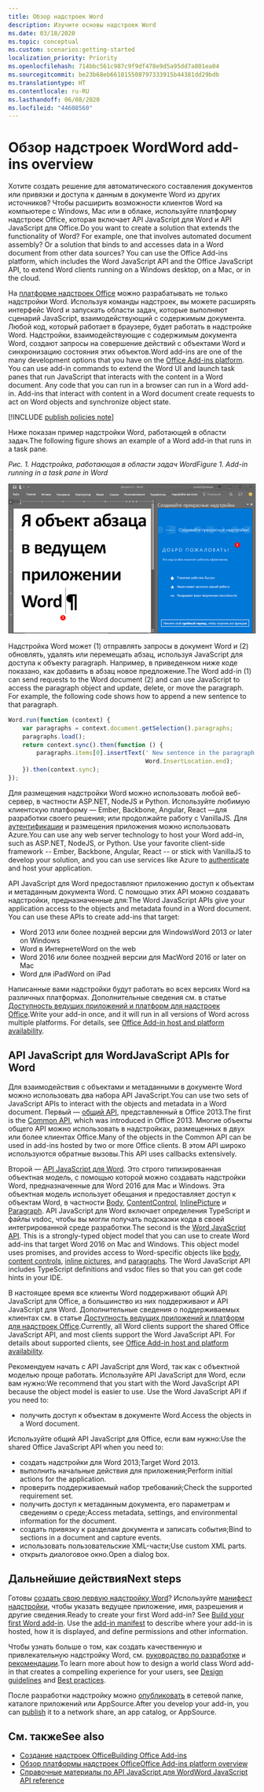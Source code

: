 ```yaml
---
title: Обзор надстроек Word
description: Изучите основы надстроек Word
ms.date: 03/18/2020
ms.topic: conceptual
ms.custom: scenarios:getting-started
localization_priority: Priority
ms.openlocfilehash: 714bbc561c987c9f9df478e9d5a95dd7a801ea04
ms.sourcegitcommit: be23b68eb661015508797333915b44381dd29bdb
ms.translationtype: HT
ms.contentlocale: ru-RU
ms.lasthandoff: 06/08/2020
ms.locfileid: "44608560"
---
```

# <a name="word-add-ins-overview"></a><span data-ttu-id="ce3d6-103">Обзор надстроек Word</span><span class="sxs-lookup"><span data-stu-id="ce3d6-103">Word add-ins overview</span></span>

<span data-ttu-id="ce3d6-p101">Хотите создать решение для автоматического составления документов или привязки и доступа к данным в документе Word из других источников? Чтобы расширить возможности клиентов Word на компьютере с Windows, Mac или в облаке, используйте платформу надстроек Office, которая включает API JavaScript для Word и API JavaScript для Office.</span><span class="sxs-lookup"><span data-stu-id="ce3d6-p101">Do you want to create a solution that extends the functionality of Word? For example, one that involves automated document assembly? Or a solution that binds to and accesses data in a Word document from other data sources? You can use the Office Add-ins platform, which includes the Word JavaScript API and the Office JavaScript API, to extend Word clients running on a Windows desktop, on a Mac, or in the cloud.</span></span>

<span data-ttu-id="ce3d6-p102">На [платформе надстроек Office](../overview/office-add-ins.md) можно разрабатывать не только надстройки Word. Используя команды надстроек, вы можете расширять интерфейс Word и запускать области задач, которые выполняют сценарий JavaScript, взаимодействующий с содержимым документа. Любой код, который работает в браузере, будет работать в надстройке Word. Надстройки, взаимодействующие с содержимым документа Word, создают запросы на совершение действий с объектами Word и синхронизацию состояния этих объектов.</span><span class="sxs-lookup"><span data-stu-id="ce3d6-p102">Word add-ins are one of the many development options that you have on the [Office Add-ins platform](../overview/office-add-ins.md). You can use add-in commands to extend the Word UI and launch task panes that run JavaScript that interacts with the content in a Word document. Any code that you can run in a browser can run in a Word add-in. Add-ins that interact with content in a Word document create requests to act on Word objects and synchronize object state.</span></span>

[!INCLUDE [publish policies note](../includes/note-publish-policies.md)]

<span data-ttu-id="ce3d6-112">Ниже показан пример надстройки Word, работающей в области задач.</span><span class="sxs-lookup"><span data-stu-id="ce3d6-112">The following figure shows an example of a Word add-in that runs in a task pane.</span></span>

<span data-ttu-id="ce3d6-113">*Рис. 1. Надстройка, работающая в области задач Word*</span><span class="sxs-lookup"><span data-stu-id="ce3d6-113">*Figure 1. Add-in running in a task pane in Word*</span></span>

![Надстройка, работающая в области задач Word](../images/word-add-in-show-host-client.png)

<span data-ttu-id="ce3d6-p103">Надстройка Word может (1) отправлять запросы в документ Word и (2) обновлять, удалять или перемещать абзац, используя JavaScript для доступа к объекту paragraph. Например, в приведенном ниже коде показано, как добавить в абзац новое предложение.</span><span class="sxs-lookup"><span data-stu-id="ce3d6-p103">The Word add-in (1) can send requests to the Word document (2) and can use JavaScript to access the paragraph object and update, delete, or move the paragraph. For example, the following code shows how to append a new sentence to that paragraph.</span></span>

```js
Word.run(function (context) {
    var paragraphs = context.document.getSelection().paragraphs;
    paragraphs.load();
    return context.sync().then(function () {
        paragraphs.items[0].insertText(' New sentence in the paragraph.',
                                       Word.InsertLocation.end);
    }).then(context.sync);
});

```

<span data-ttu-id="ce3d6-p104">Для размещения надстройки Word можно использовать любой веб-сервер, в частности ASP.NET, NodeJS и Python. Используйте любимую клиентскую платформу — Ember, Backbone, Angular, React —для разработки своего решения; или продолжайте работу с VanillaJS. Для [аутентификации](../develop/overview-authn-authz.md) и размещения приложения можно использовать Azure.</span><span class="sxs-lookup"><span data-stu-id="ce3d6-p104">You can use any web server technology to host your Word add-in, such as ASP.NET, NodeJS, or Python. Use your favorite client-side framework -- Ember, Backbone, Angular, React -- or stick with VanillaJS to develop your solution, and you can use services like Azure to [authenticate](../develop/overview-authn-authz.md) and host your application.</span></span>

<span data-ttu-id="ce3d6-p105">API JavaScript для Word предоставляют приложению доступ к объектам и метаданным документа Word. С помощью этих API можно создавать надстройки, предназначенные для:</span><span class="sxs-lookup"><span data-stu-id="ce3d6-p105">The Word JavaScript APIs give your application access to the objects and metadata found in a Word document. You can use these APIs to create add-ins that target:</span></span>

* <span data-ttu-id="ce3d6-121">Word 2013 или более поздней версии для Windows</span><span class="sxs-lookup"><span data-stu-id="ce3d6-121">Word 2013 or later on Windows</span></span>
* <span data-ttu-id="ce3d6-122">Word в Интернете</span><span class="sxs-lookup"><span data-stu-id="ce3d6-122">Word on the web</span></span>
* <span data-ttu-id="ce3d6-123">Word 2016 или более поздней версии для Mac</span><span class="sxs-lookup"><span data-stu-id="ce3d6-123">Word 2016 or later on Mac</span></span>
* <span data-ttu-id="ce3d6-124">Word для iPad</span><span class="sxs-lookup"><span data-stu-id="ce3d6-124">Word on iPad</span></span>

<span data-ttu-id="ce3d6-p106">Написанные вами надстройки будут работать во всех версиях Word на различных платформах. Дополнительные сведения см. в статье [Доступность ведущих приложений и платформ для надстроек Office](../overview/office-add-in-availability.md).</span><span class="sxs-lookup"><span data-stu-id="ce3d6-p106">Write your add-in once, and it will run in all versions of Word across multiple platforms. For details, see [Office Add-in host and platform availability](../overview/office-add-in-availability.md).</span></span>

## <a name="javascript-apis-for-word"></a><span data-ttu-id="ce3d6-127">API JavaScript для Word</span><span class="sxs-lookup"><span data-stu-id="ce3d6-127">JavaScript APIs for Word</span></span>

<span data-ttu-id="ce3d6-128">Для взаимодействия с объектами и метаданными в документе Word можно использовать два набора API JavaScript.</span><span class="sxs-lookup"><span data-stu-id="ce3d6-128">You can use two sets of JavaScript APIs to interact with the objects and metadata in a Word document.</span></span> <span data-ttu-id="ce3d6-129">Первый — [общий API](/javascript/api/office), представленный в Office 2013.</span><span class="sxs-lookup"><span data-stu-id="ce3d6-129">The first is the [Common API](/javascript/api/office), which was introduced in Office 2013.</span></span> <span data-ttu-id="ce3d6-130">Многие объекты общего API можно использовать в надстройках, размещенных в двух или более клиентах Office.</span><span class="sxs-lookup"><span data-stu-id="ce3d6-130">Many of the objects in the Common API can be used in add-ins hosted by two or more Office clients.</span></span> <span data-ttu-id="ce3d6-131">В этом API широко используются обратные вызовы.</span><span class="sxs-lookup"><span data-stu-id="ce3d6-131">This API uses callbacks extensively.</span></span>

<span data-ttu-id="ce3d6-p108">Второй — [API JavaScript для Word](/javascript/api/word). Это строго типизированная объектная модель, с помощью которой можно создавать надстройки Word, предназначенные для Word 2016 для Mac и Windows. Эта объектная модель использует обещания и предоставляет доступ к объектам Word, в частности [Body](/javascript/api/word/word.body), [ContentControl](/javascript/api/word/word.contentcontrol), [InlinePicture](/javascript/api/word/word.inlinepicture) и [Paragraph](/javascript/api/word/word.paragraph). API JavaScript для Word включает определения TypeScript и файлы vsdoc, чтобы вы могли получать подсказки кода в своей интегрированной среде разработки.</span><span class="sxs-lookup"><span data-stu-id="ce3d6-p108">The second is the [Word JavaScript API](/javascript/api/word). This is a strongly-typed object model that you can use to create Word add-ins that target Word 2016 on Mac and Windows. This object model uses promises, and provides access to Word-specific objects like [body](/javascript/api/word/word.body), [content controls](/javascript/api/word/word.contentcontrol), [inline pictures](/javascript/api/word/word.inlinepicture), and [paragraphs](/javascript/api/word/word.paragraph). The Word JavaScript API includes TypeScript definitions and vsdoc files so that you can get code hints in your IDE.</span></span>

<span data-ttu-id="ce3d6-p109">В настоящее время все клиенты Word поддерживают общий API JavaScript для Office, а большинство из них поддерживают и API JavaScript для Word. Дополнительные сведения о поддерживаемых клиентах см. в статье [Доступность ведущих приложений и платформ для надстроек Office](../overview/office-add-in-availability.md).</span><span class="sxs-lookup"><span data-stu-id="ce3d6-p109">Currently, all Word clients support the shared Office JavaScript API, and most clients support the Word JavaScript API. For details about supported clients, see [Office Add-in host and platform availability](../overview/office-add-in-availability.md).</span></span>

<span data-ttu-id="ce3d6-p110">Рекомендуем начать с API JavaScript для Word, так как с объектной моделью проще работать. Используйте API JavaScript для Word, если вам нужно:</span><span class="sxs-lookup"><span data-stu-id="ce3d6-p110">We recommend that you start with the Word JavaScript API because the object model is easier to use. Use the Word JavaScript API if you need to:</span></span>

* <span data-ttu-id="ce3d6-140">получить доступ к объектам в документе Word.</span><span class="sxs-lookup"><span data-stu-id="ce3d6-140">Access the objects in a Word document.</span></span>

<span data-ttu-id="ce3d6-141">Используйте общий API JavaScript для Office, если вам нужно:</span><span class="sxs-lookup"><span data-stu-id="ce3d6-141">Use the shared Office JavaScript API when you need to:</span></span>

* <span data-ttu-id="ce3d6-142">создать надстройки для Word 2013;</span><span class="sxs-lookup"><span data-stu-id="ce3d6-142">Target Word 2013.</span></span>
* <span data-ttu-id="ce3d6-143">выполнить начальные действия для приложения;</span><span class="sxs-lookup"><span data-stu-id="ce3d6-143">Perform initial actions for the application.</span></span>
* <span data-ttu-id="ce3d6-144">проверить поддерживаемый набор требований;</span><span class="sxs-lookup"><span data-stu-id="ce3d6-144">Check the supported requirement set.</span></span>
* <span data-ttu-id="ce3d6-145">получить доступ к метаданным документа, его параметрам и сведениям о среде;</span><span class="sxs-lookup"><span data-stu-id="ce3d6-145">Access metadata, settings, and environmental information for the document.</span></span>
* <span data-ttu-id="ce3d6-146">создать привязку к разделам документа и записать события;</span><span class="sxs-lookup"><span data-stu-id="ce3d6-146">Bind to sections in a document and capture events.</span></span>
* <span data-ttu-id="ce3d6-147">использовать пользовательские XML-части;</span><span class="sxs-lookup"><span data-stu-id="ce3d6-147">Use custom XML parts.</span></span>
* <span data-ttu-id="ce3d6-148">открыть диалоговое окно.</span><span class="sxs-lookup"><span data-stu-id="ce3d6-148">Open a dialog box.</span></span>

## <a name="next-steps"></a><span data-ttu-id="ce3d6-149">Дальнейшие действия</span><span class="sxs-lookup"><span data-stu-id="ce3d6-149">Next steps</span></span>

<span data-ttu-id="ce3d6-p111">Готовы [создать свою первую надстройку Word](word-add-ins.md)? Используйте [манифест надстройки](../develop/add-in-manifests.md), чтобы указать ведущее приложение, имя, разрешения и другие сведения.</span><span class="sxs-lookup"><span data-stu-id="ce3d6-p111">Ready to create your first Word add-in? See [Build your first Word add-in](word-add-ins.md). Use the [add-in manifest](../develop/add-in-manifests.md) to describe where your add-in is hosted, how it is displayed, and define permissions and other information.</span></span>

<span data-ttu-id="ce3d6-153">Чтобы узнать больше о том, как создать качественную и привлекательную надстройку Word, см. [руководство по разработке](../design/add-in-design.md) и [рекомендации](../concepts/add-in-development-best-practices.md).</span><span class="sxs-lookup"><span data-stu-id="ce3d6-153">To learn more about how to design a world class Word add-in that creates a compelling experience for your users, see [Design guidelines](../design/add-in-design.md) and [Best practices](../concepts/add-in-development-best-practices.md).</span></span>

<span data-ttu-id="ce3d6-154">После разработки надстройку можно [опубликовать](../publish/publish.md) в сетевой папке, каталоге приложений или AppSource.</span><span class="sxs-lookup"><span data-stu-id="ce3d6-154">After you develop your add-in, you can [publish](../publish/publish.md) it to a network share, an app catalog, or AppSource.</span></span>

## <a name="see-also"></a><span data-ttu-id="ce3d6-155">См. также</span><span class="sxs-lookup"><span data-stu-id="ce3d6-155">See also</span></span>

* [<span data-ttu-id="ce3d6-156">Создание надстроек Office</span><span class="sxs-lookup"><span data-stu-id="ce3d6-156">Building Office Add-ins</span></span>](../overview/office-add-ins-fundamentals.md)
* [<span data-ttu-id="ce3d6-157">Обзор платформы надстроек Office</span><span class="sxs-lookup"><span data-stu-id="ce3d6-157">Office Add-ins platform overview</span></span>](../overview/office-add-ins.md)
* [<span data-ttu-id="ce3d6-158">Справочные материалы по API JavaScript для Word</span><span class="sxs-lookup"><span data-stu-id="ce3d6-158">Word JavaScript API reference</span></span>](../reference/overview/word-add-ins-reference-overview.md)

